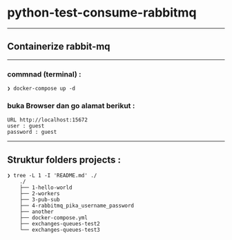 # python-test-consume-rabbitmq

---
## Containerize rabbit-mq
---
### commnad (terminal) :
	❯ docker-compose up -d

### buka Browser dan go alamat berikut :
	URL http://localhost:15672
	user : guest
	password : guest
---

## Struktur folders projects :
	❯ tree -L 1 -I 'README.md' ./
		./
		├── 1-hello-world
		├── 2-workers
		├── 3-pub-sub
		├── 4-rabbitmq_pika_username_password
		├── another
		├── docker-compose.yml
		├── exchanges-queues-test2
		└── exchanges-queues-test3
